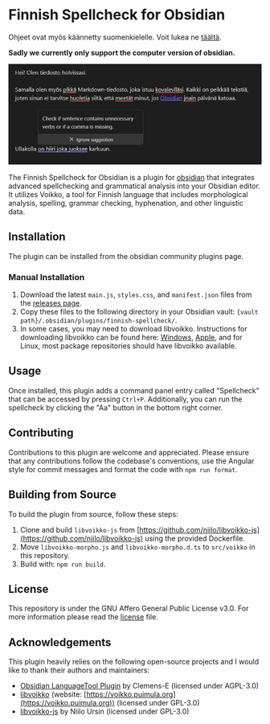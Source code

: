 # Finnish Spellcheck for Obsidian

Ohjeet ovat myös käännetty suomenkielelle. Voit lukea ne [täältä](https://github.com/antoKeinanen/obsidian-finnish-spellcheck/blob/main/readme.fi.md).

**Sadly we currently only support the computer version of obsidian.**


![Picture of text with red and blue underlines indicating mistakes.](https://github.com/antoKeinanen/obsidian-finnish-spellcheck/blob/main/media/demo.png?raw=true)

The Finnish Spellcheck for Obsidian is a plugin for [obsidian](https://obsidian.md) that integrates advanced spellchecking and grammatical analysis into your Obsidian editor. It utilizes Voikko, a tool for Finnish language that includes morphological analysis, spelling, grammar checking, hyphenation, and other linguistic data.

## Installation
The plugin can be installed from the obsidian community plugins page.

### Manual Installation
1. Download the latest `main.js`, `styles.css`, and `manifest.json` files from the [releases page](https://github.com/antoKeinanen/obsidian-finnish-spellcheck/releases).
2. Copy these files to the following directory in your Obsidian vault: `{vault path}/.obsidian/plugins/finnish-spellcheck/`.
3. In some cases, you may need to download libvoikko. Instructions for downloading libvoikko can be found here: [Windows](https://www.puimula.org/htp/testing/voikko-sdk/win-crossbuild/), [Apple](https://formulae.brew.sh/formula/libvoikko), and for Linux, most package repositories should have libvoikko available.

## Usage
Once installed, this plugin adds a command panel entry called "Spellcheck" that can be accessed by pressing `Ctrl+P`. Additionally, you can run the spellcheck by clicking the "Aa" button in the bottom right corner.

## Contributing
Contributions to this plugin are welcome and appreciated. Please ensure that any contributions follow the codebase's conventions, use the Angular style for commit messages and format the code with `npm run format`.

## Building from Source
To build the plugin from source, follow these steps:

1. Clone and build `libvoikko-js` from [https://github.com/niilo/libvoikko-js](https://github.com/niilo/libvoikko-js) using the provided Dockerfile.
2. Move `libvoikko-morpho.js` and `libvoikko-morpho.d.ts` to `src/voikko` in this repository.
3. Build with: `npm run build`.

## License 
This repository is under the GNU Affero General Public License v3.0. For more information please read the [license](https://github.com/antoKeinanen/obsidian-finnish-spellcheck/blob/main/LICENSE) file.

## Acknowledgements
This plugin heavily relies on the following open-source projects and I would like to thank their authors and maintainers:
- [Obsidian LanguageTool Plugin](https://github.com/Clemens-E/obsidian-languagetool-plugin) by Clemens-E (licensed under AGPL-3.0)
- [libvoikko](https://github.com/voikko/corevoikko/tree/master/libvoikko) (website: [https://voikko.puimula.org](https://voikko.puimula.org)) (licensed under GPL-3.0)
- [libvoikko-js](https://github.com/niilo/libvoikko-js) by Niilo Ursin (licensed under GPL-3.0)
